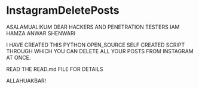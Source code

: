 # InstagramDeletePosts
 
ASALAMUALIKUM DEAR HACKERS AND PENETRATION TESTERS IAM HAMZA ANWAR SHENWARI 

I HAVE CREATED THIS PYTHON OPEN_SOURCE SELF CREATED SCRIPT THROUGH WHICH YOU CAN DELETE ALL YOUR POSTS FROM INSTAGRAM AT ONCE.

READ THE READ.md FILE FOR DETAILS

ALLAHUAKBAR!

